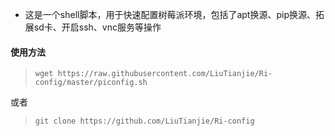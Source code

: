 * 这是一个shell脚本，用于快速配置树莓派环境，包括了apt换源、pip换源、拓展sd卡、开启ssh、vnc服务等操作
#### 使用方法
>`wget https://raw.githubusercontent.com/LiuTianjie/Ri-config/master/piconfig.sh`

或者

>`git clone https://github.com/LiuTianjie/Ri-config`
